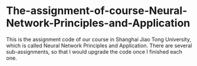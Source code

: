 # The-assignment-of-course-Neural-Network-Principles-and-Application
This is the assignment code of our course in Shanghai Jiao Tong University, which is called Neural Network Principles and Application. There are several sub-assignments, so that I would upgrade the code once I finished each one.

